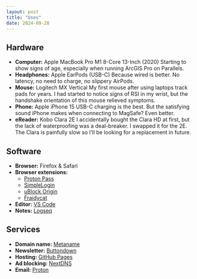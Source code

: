 ```yaml
---
layout: post
title: "Uses"
date: 2024-09-28
---
```


## Hardware

* **Computer:** Apple MacBook Pro M1 8-Core 13-Inch (2020)
Starting to show signs of age, especially when running ArcGIS Pro on Parallels.
* **Headphones:** Apple EarPods (USB-C)
Because wired is better. No latency, no need to charge, no slippery AirPods.
* **Mouse:** Logitech MX Vertical
My first mouse after using laptops track pads for years. I had started to notice signs of RSI in my wrist, but the handshake orientation of this mouse relieved symptoms.
* **Phone:** Apple iPhone 15
USB-C charging is the best. But the satisfying sound iPhone makes when connecting to MagSafe? Even better.
* **eReader:** Kobo Clara 2E
I accidentally bought the Clara HD at first, but the lack of waterproofing was a deal-breaker. I  swapped it for the 2E. The Clara is painfully slow so I'll be looking for a replacement in future.

## Software

* **Browser:** Firefox & Safari
* **Browser extensions:**
  * [Proton Pass](https://proton.me/pass)
  * [SimpleLogin](https://simplelogin.io/)
  * [uBlock Origin](https://ublockorigin.com/)
  * [Fraidycat](https://fraidyc.at/)
* **Editor:** [VS Code](https://code.visualstudio.com/)
* **Notes:** [Logseq](https://logseq.com/)

## Services

* **Domain name:** [Metaname](https://metaname.co.nz/public/home)
* **Newsletter:** [Buttondown](https://buttondown.email/)
* **Hosting:** [GitHub Pages](https://pages.github.com/)
* **Ad blocking:** [NextDNS](https://nextdns.io/)
* **Email:** [Proton](https://proton.me/)